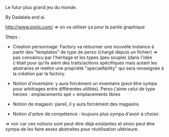Le futur plus grand jeu du monde.

By Dadalala and ai.

http://www.pixijs.com/ => on va utiliser ça pour la partie graphique

Steps : 
- Creation personnage: Factory va retourner une nouvelle instance à partir des "templates" de type de perso (chargé depuis un fichier) => pas convaincu par l'héritage et les types (peu souple) (dans l'idée c'était pour qu'ils aient des traits/actions spécifiques mais autant les abstraires et mettre une propriété "specialAbility" qui sera renseignée à la création par la factory. 

- Notion d'inventaire: y aura forcément un inventaire (peut être sympa pour arbitrages entre différentes utilités). Perso j'aime celui de type heroes : emplacements spé + emplacements libres 

- Notion de magasin: pareil, il y aura forcément des magasins

- Notion d'arbre de compétence : toujours plus sympa d'avoir à choisir. 

=> voir car ces notions sont peut-être déjà existantes et sinon peut être sympa de les faire assez abstraites pour réutilisation ultérieure. 
